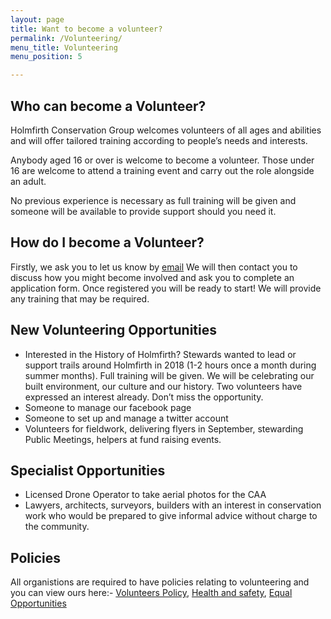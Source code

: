 ```yaml
---
layout: page
title: Want to become a volunteer?
permalink: /Volunteering/
menu_title: Volunteering
menu_position: 5

---
```


## Who can become a Volunteer?

Holmfirth Conservation Group welcomes volunteers of all ages and abilities and will offer tailored training according to people’s needs and interests.

Anybody aged 16 or over is welcome to become a volunteer. Those under 16 are welcome to attend a training event and carry out the role alongside an adult.

No previous experience is necessary as full training will be given and someone will be available to provide support should you need it.

## How do I become a Volunteer?

Firstly, we ask you to let us know by [email](mailto:Holmfirthconservation@outlook.com)  We will then contact you to discuss how you might become involved and ask you to complete an application form.  Once registered you will be ready to start! We will provide any training that may be required.

## New Volunteering Opportunities

* Interested in the History of Holmfirth? Stewards wanted to lead or support trails around Holmfirth in 2018 (1-2 hours once a month during summer months).  Full training will be given.  We will be celebrating our built environment, our culture and our history.  Two volunteers have expressed an interest already.  Don’t miss the opportunity.
* Someone to manage our facebook page
* Someone to set up and manage a twitter account
* Volunteers for fieldwork,
delivering flyers in September,
stewarding Public Meetings,
helpers at fund raising events.

## Specialist Opportunities

* Licensed Drone Operator to take aerial photos for the CAA
* Lawyers, architects, surveyors, builders with an interest in conservation work who would be prepared to give informal advice without charge to the community.

## Policies

All organistions are required to have policies relating to volunteering and you can view ours here:-
[Volunteers Policy](/files/VolunteeringPolicy.pdf), 
[Health and safety](/files/healthandsafetypolicy.pdf), 
[Equal Opportunities](/files/equalopportunitiespolicy.pdf)

